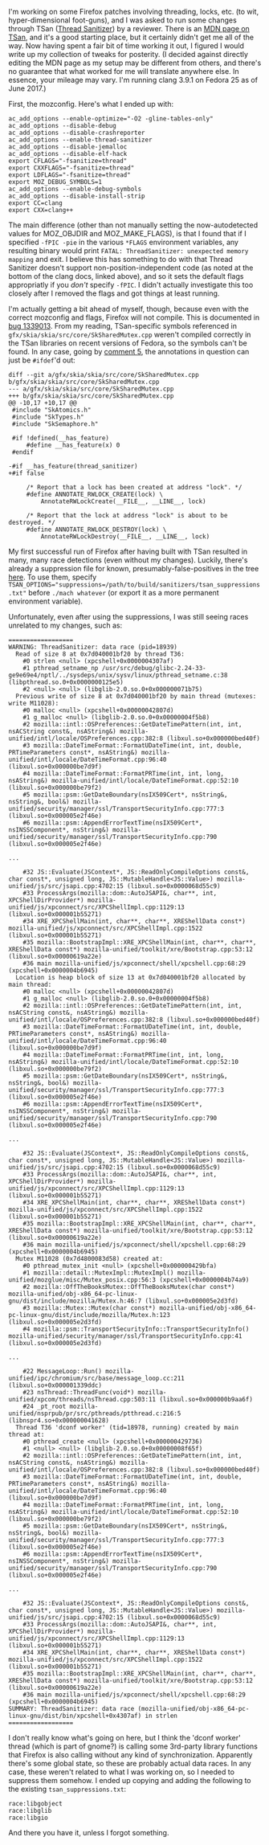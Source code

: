 I'm working on some Firefox patches involving threading, locks, etc. (to wit, hyper-dimensional foot-guns), and I was
asked to run some changes through TSan ([Thread Sanitizer](https://clang.llvm.org/docs/ThreadSanitizer.html)) by a
reviewer. There is an [MDN page on TSan](https://developer.mozilla.org/en-US/docs/Mozilla/Projects/Thread_Sanitizer),
and it's a good starting place, but it certainly didn't get me all of the way. Now having spent a fair bit of time
working it out, I figured I would write up my collection of tweaks for posterity. (I decided against directly editing
the MDN page as my setup may be different from others, and there's no guarantee that what worked for me will translate
anywhere else. In essence, your mileage may vary. I'm running clang 3.9.1 on Fedora 25 as of June 2017.)

First, the mozconfig. Here's what I ended up with:

```
ac_add_options --enable-optimize="-O2 -gline-tables-only"
ac_add_options --disable-debug
ac_add_options --disable-crashreporter
ac_add_options --enable-thread-sanitizer
ac_add_options --disable-jemalloc
ac_add_options --disable-elf-hack
export CFLAGS="-fsanitize=thread"
export CXXFLAGS="-fsanitize=thread"
export LDFLAGS="-fsanitize=thread"
export MOZ_DEBUG_SYMBOLS=1
ac_add_options --enable-debug-symbols
ac_add_options --disable-install-strip
export CC=clang
export CXX=clang++
```

The main difference (other than not manually setting the now-autodetected values for MOZ\_OBJDIR and MOZ\_MAKE\_FLAGS),
is that I found that if I specified `-fPIC -pie` in the various `*FLAGS` environment variables, any resulting binary
would print `FATAL: ThreadSanitizer: unexpected memory mapping` and exit. I believe this has something to do with that
Thread Sanitizer doesn't support non-position-independent code (as noted at the bottom of the clang docs, linked above),
and so it sets the default flags appropriatly if you *don't* specify `-fPIC`. I didn't actually investigate this too
closely after I removed the flags and got things at least running.

I'm actually getting a bit ahead of myself, though, because even with the correct mozconfig and flags, Firefox will not
compile. This is documented in [bug 1339013](https://bugzilla.mozilla.org/show_bug.cgi?id=1339013). From my reading,
TSan-specific symbols referenced in  `gfx/skia/skia/src/core/SkSharedMutex.cpp` weren't compiled correctly in the TSan
libraries on recent versions of Fedora, so the symbols can't be found. In any case, going by [comment
5](https://bugzilla.mozilla.org/show_bug.cgi?id=1339013#c5), the annotations in question can just be `#ifdef`'d out:

```
diff --git a/gfx/skia/skia/src/core/SkSharedMutex.cpp b/gfx/skia/skia/src/core/SkSharedMutex.cpp
--- a/gfx/skia/skia/src/core/SkSharedMutex.cpp
+++ b/gfx/skia/skia/src/core/SkSharedMutex.cpp
@@ -10,17 +10,17 @@
 #include "SkAtomics.h"
 #include "SkTypes.h"
 #include "SkSemaphore.h"

 #if !defined(__has_feature)
     #define __has_feature(x) 0
 #endif

-#if __has_feature(thread_sanitizer)
+#if false

     /* Report that a lock has been created at address "lock". */
     #define ANNOTATE_RWLOCK_CREATE(lock) \
         AnnotateRWLockCreate(__FILE__, __LINE__, lock)

     /* Report that the lock at address "lock" is about to be destroyed. */
     #define ANNOTATE_RWLOCK_DESTROY(lock) \
         AnnotateRWLockDestroy(__FILE__, __LINE__, lock)
```

My first successful run of Firefox after having built with TSan resulted in many, many race detections (even without my
changes). Luckily, there's already a suppression file for known, presumably-false-positives in the tree
[here](https://dxr.mozilla.org/mozilla-central/source/build/sanitizers/tsan_suppressions.txt). To use them, specify
`TSAN_OPTIONS="suppressions=/path/to/build/sanitizers/tsan_suppressions.txt"` before `./mach whatever` (or export it as
a more permanent environment variable).

Unfortunately, even after using the suppressions, I was still seeing races unrelated to my changes, such as:

```
==================
WARNING: ThreadSanitizer: data race (pid=18939)
  Read of size 8 at 0x7d040001bf20 by thread T36:
    #0 strlen <null> (xpcshell+0x0000004307af)
    #1 pthread_setname_np /usr/src/debug/glibc-2.24-33-ge9e69e4/nptl/../sysdeps/unix/sysv/linux/pthread_setname.c:38 (libpthread.so.0+0x0000000125e5)
    #2 <null> <null> (libglib-2.0.so.0+0x000000071b75)
  Previous write of size 8 at 0x7d040001bf20 by main thread (mutexes: write M11028):
    #0 malloc <null> (xpcshell+0x00000042807d)
    #1 g_malloc <null> (libglib-2.0.so.0+0x00000004f5b8)
    #2 mozilla::intl::OSPreferences::GetDateTimePattern(int, int, nsACString const&, nsAString&) mozilla-unified/intl/locale/OSPreferences.cpp:382:8 (libxul.so+0x000000bed40f)
    #3 mozilla::DateTimeFormat::FormatUDateTime(int, int, double, PRTimeParameters const*, nsAString&) mozilla-unified/intl/locale/DateTimeFormat.cpp:96:40 (libxul.so+0x000000be7d9f)
    #4 mozilla::DateTimeFormat::FormatPRTime(int, int, long, nsAString&) mozilla-unified/intl/locale/DateTimeFormat.cpp:52:10 (libxul.so+0x000000be79f2)
    #5 mozilla::psm::GetDateBoundary(nsIX509Cert*, nsString&, nsString&, bool&) mozilla-unified/security/manager/ssl/TransportSecurityInfo.cpp:777:3 (libxul.so+0x000005e2f46e)
    #6 mozilla::psm::AppendErrorTextTime(nsIX509Cert*, nsINSSComponent*, nsString&) mozilla-unified/security/manager/ssl/TransportSecurityInfo.cpp:790 (libxul.so+0x000005e2f46e)

...

    #32 JS::Evaluate(JSContext*, JS::ReadOnlyCompileOptions const&, char const*, unsigned long, JS::MutableHandle<JS::Value>) mozilla-unified/js/src/jsapi.cpp:4702:15 (libxul.so+0x0000068d55c9)
    #33 ProcessArgs(mozilla::dom::AutoJSAPI&, char**, int, XPCShellDirProvider*) mozilla-unified/js/xpconnect/src/XPCShellImpl.cpp:1129:13 (libxul.so+0x000001b55271)
    #34 XRE_XPCShellMain(int, char**, char**, XREShellData const*) mozilla-unified/js/xpconnect/src/XPCShellImpl.cpp:1522 (libxul.so+0x000001b55271)
    #35 mozilla::BootstrapImpl::XRE_XPCShellMain(int, char**, char**, XREShellData const*) mozilla-unified/toolkit/xre/Bootstrap.cpp:53:12 (libxul.so+0x00000619a22e)
    #36 main mozilla-unified/js/xpconnect/shell/xpcshell.cpp:68:29 (xpcshell+0x0000004b6945)
  Location is heap block of size 13 at 0x7d040001bf20 allocated by main thread:
    #0 malloc <null> (xpcshell+0x00000042807d)
    #1 g_malloc <null> (libglib-2.0.so.0+0x00000004f5b8)
    #2 mozilla::intl::OSPreferences::GetDateTimePattern(int, int, nsACString const&, nsAString&) mozilla-unified/intl/locale/OSPreferences.cpp:382:8 (libxul.so+0x000000bed40f)
    #3 mozilla::DateTimeFormat::FormatUDateTime(int, int, double, PRTimeParameters const*, nsAString&) mozilla-unified/intl/locale/DateTimeFormat.cpp:96:40 (libxul.so+0x000000be7d9f)
    #4 mozilla::DateTimeFormat::FormatPRTime(int, int, long, nsAString&) mozilla-unified/intl/locale/DateTimeFormat.cpp:52:10 (libxul.so+0x000000be79f2)
    #5 mozilla::psm::GetDateBoundary(nsIX509Cert*, nsString&, nsString&, bool&) mozilla-unified/security/manager/ssl/TransportSecurityInfo.cpp:777:3 (libxul.so+0x000005e2f46e)
    #6 mozilla::psm::AppendErrorTextTime(nsIX509Cert*, nsINSSComponent*, nsString&) mozilla-unified/security/manager/ssl/TransportSecurityInfo.cpp:790 (libxul.so+0x000005e2f46e)

...

    #32 JS::Evaluate(JSContext*, JS::ReadOnlyCompileOptions const&, char const*, unsigned long, JS::MutableHandle<JS::Value>) mozilla-unified/js/src/jsapi.cpp:4702:15 (libxul.so+0x0000068d55c9)
    #33 ProcessArgs(mozilla::dom::AutoJSAPI&, char**, int, XPCShellDirProvider*) mozilla-unified/js/xpconnect/src/XPCShellImpl.cpp:1129:13 (libxul.so+0x000001b55271)
    #34 XRE_XPCShellMain(int, char**, char**, XREShellData const*) mozilla-unified/js/xpconnect/src/XPCShellImpl.cpp:1522 (libxul.so+0x000001b55271)
    #35 mozilla::BootstrapImpl::XRE_XPCShellMain(int, char**, char**, XREShellData const*) mozilla-unified/toolkit/xre/Bootstrap.cpp:53:12 (libxul.so+0x00000619a22e)
    #36 main mozilla-unified/js/xpconnect/shell/xpcshell.cpp:68:29 (xpcshell+0x0000004b6945)
  Mutex M11028 (0x7d4800083d58) created at:
    #0 pthread_mutex_init <null> (xpcshell+0x000000429bfa)
    #1 mozilla::detail::MutexImpl::MutexImpl() mozilla-unified/mozglue/misc/Mutex_posix.cpp:56:3 (xpcshell+0x0000004b74a9)
    #2 mozilla::OffTheBooksMutex::OffTheBooksMutex(char const*) mozilla-unified/obj-x86_64-pc-linux-gnu/dist/include/mozilla/Mutex.h:46:7 (libxul.so+0x000005e2d3fd)
    #3 mozilla::Mutex::Mutex(char const*) mozilla-unified/obj-x86_64-pc-linux-gnu/dist/include/mozilla/Mutex.h:123 (libxul.so+0x000005e2d3fd)
    #4 mozilla::psm::TransportSecurityInfo::TransportSecurityInfo() mozilla-unified/security/manager/ssl/TransportSecurityInfo.cpp:41 (libxul.so+0x000005e2d3fd)

...

    #22 MessageLoop::Run() mozilla-unified/ipc/chromium/src/base/message_loop.cc:211 (libxul.so+0x000001339ddc)
    #23 nsThread::ThreadFunc(void*) mozilla-unified/xpcom/threads/nsThread.cpp:503:11 (libxul.so+0x000000b9aa6f)
    #24 _pt_root mozilla-unified/nsprpub/pr/src/pthreads/ptthread.c:216:5 (libnspr4.so+0x000000041628)
  Thread T36 'dconf worker' (tid=18978, running) created by main thread at:
    #0 pthread_create <null> (xpcshell+0x000000429736)
    #1 <null> <null> (libglib-2.0.so.0+0x00000008f65f)
    #2 mozilla::intl::OSPreferences::GetDateTimePattern(int, int, nsACString const&, nsAString&) mozilla-unified/intl/locale/OSPreferences.cpp:382:8 (libxul.so+0x000000bed40f)
    #3 mozilla::DateTimeFormat::FormatUDateTime(int, int, double, PRTimeParameters const*, nsAString&) mozilla-unified/intl/locale/DateTimeFormat.cpp:96:40 (libxul.so+0x000000be7d9f)
    #4 mozilla::DateTimeFormat::FormatPRTime(int, int, long, nsAString&) mozilla-unified/intl/locale/DateTimeFormat.cpp:52:10 (libxul.so+0x000000be79f2)
    #5 mozilla::psm::GetDateBoundary(nsIX509Cert*, nsString&, nsString&, bool&) mozilla-unified/security/manager/ssl/TransportSecurityInfo.cpp:777:3 (libxul.so+0x000005e2f46e)
    #6 mozilla::psm::AppendErrorTextTime(nsIX509Cert*, nsINSSComponent*, nsString&) mozilla-unified/security/manager/ssl/TransportSecurityInfo.cpp:790 (libxul.so+0x000005e2f46e)

...

    #32 JS::Evaluate(JSContext*, JS::ReadOnlyCompileOptions const&, char const*, unsigned long, JS::MutableHandle<JS::Value>) mozilla-unified/js/src/jsapi.cpp:4702:15 (libxul.so+0x0000068d55c9)
    #33 ProcessArgs(mozilla::dom::AutoJSAPI&, char**, int, XPCShellDirProvider*) mozilla-unified/js/xpconnect/src/XPCShellImpl.cpp:1129:13 (libxul.so+0x000001b55271)
    #34 XRE_XPCShellMain(int, char**, char**, XREShellData const*) mozilla-unified/js/xpconnect/src/XPCShellImpl.cpp:1522 (libxul.so+0x000001b55271)
    #35 mozilla::BootstrapImpl::XRE_XPCShellMain(int, char**, char**, XREShellData const*) mozilla-unified/toolkit/xre/Bootstrap.cpp:53:12 (libxul.so+0x00000619a22e)
    #36 main mozilla-unified/js/xpconnect/shell/xpcshell.cpp:68:29 (xpcshell+0x0000004b6945)
SUMMARY: ThreadSanitizer: data race (mozilla-unified/obj-x86_64-pc-linux-gnu/dist/bin/xpcshell+0x4307af) in strlen
==================
```

I don't really know what's going on here, but I think the 'dconf worker' thread (which is part of gnome?) is calling
some 3rd-party library functions that Firefox is also calling without any kind of synchronization. Apparently there's
some global state, so these are probably actual data races. In any case, these weren't related to what I was working on,
so I needed to suppress them somehow. I ended up copying and adding the following to the existing
`tsan_suppressions.txt`:

```
race:libgobject
race:libglib
race:libgio
```

And there you have it, unless I forgot something.
